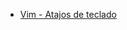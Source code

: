 <!--
.. title: Wiki
.. slug: wiki
.. date: 2019-09-20 20:37:03 UTC+02:00
.. tags: 
.. category: 
.. link: 
.. description: 
.. type: text
-->

- [Vim - Atajos de teclado](/pages/wiki/vim-keystrokes/index.html)
